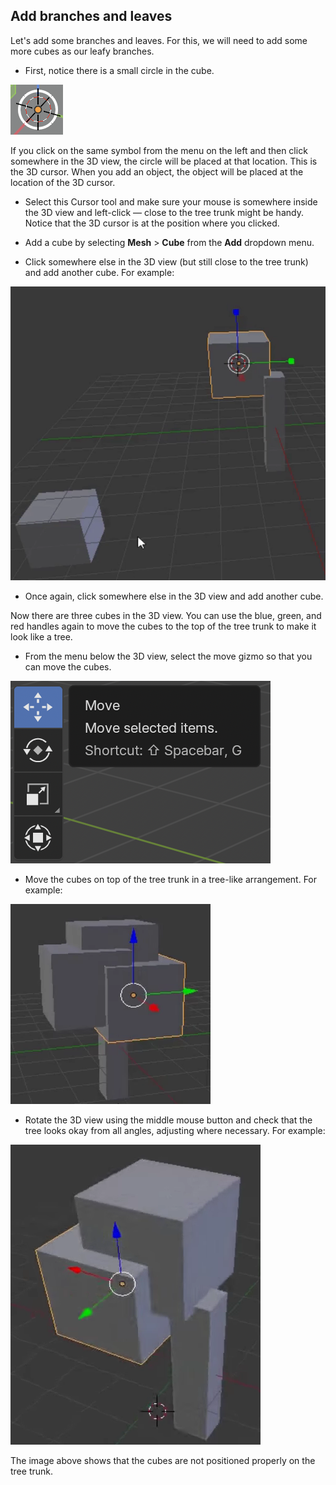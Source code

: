 ## Add branches and leaves

Let's add some branches and leaves. For this, we will need to add some more cubes as our leafy branches.

+ First, notice there is a small circle in the cube.

![3D cursor](images/blender-3d-cursor.png)

If you click on the same symbol from the menu on the left and then click somewhere in the 3D view, the circle will be placed at that location. This is the 3D cursor. When you add an object, the object will be placed at the location of the 3D cursor.

+ Select this Cursor tool and make sure your mouse is somewhere inside the 3D view and left-click — close to the tree trunk might be handy. Notice that the 3D cursor is at the position where you clicked.

+ Add a cube by selecting **Mesh** > **Cube** from the **Add** dropdown menu.

+ Click somewhere else in the 3D view (but still close to the tree trunk) and add another cube. For example:

![Blender 2 cubes](images/blender-2-cubes.png)

+ Once again, click somewhere else in the 3D view and add another cube.

Now there are three cubes in the 3D view. You can use the blue, green, and red handles again to move the cubes to the top of the tree trunk to make it look like a tree.

+ From the menu below the 3D view, select the move gizmo so that you can move the cubes.

![Move gizmo](images/move-gizmo.png)

+ Move the cubes on top of the tree trunk in a tree-like arrangement. For example:

![Blender tree](images/blender-tree-1.png)

+ Rotate the 3D view using the middle mouse button and check that the tree looks okay from all angles, adjusting where necessary. For example:

![Blender tree](images/blender-tree-2.png)

The image above shows that the cubes are not positioned properly on the tree trunk.